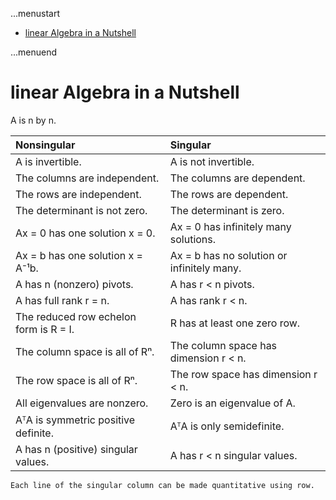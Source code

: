 ...menustart

 - [linear Algebra in a Nutshell](#5bad3f86a8e3adc99ff4947ad97b0703)

...menuend


<h2 id="5bad3f86a8e3adc99ff4947ad97b0703"></h2>

# linear Algebra in a Nutshell

A is n by n.

 Nonsingular |  Singular
 :--- |:---
A is invertible. | A is not invertible. 
The columns are independent. | The columns are dependent.
The rows are independent. | The rows are dependent.
The determinant is not zero. | The determinant is zero.
Ax = 0 has one solution x = 0. | Ax = 0 has infinitely many solutions.
Ax = b has one solution x = A⁻¹b. | Ax = b has no solution or infinitely many.
A has n (nonzero) pivots. | A has r < n pivots.
A has full rank r = n. | A has rank r < n.
The reduced row echelon form is R = I. | R has at least one zero row.
The column space is all of Rⁿ. | The column space has dimension r < n. 
The row space is all  of Rⁿ. | The row space has dimension r < n.
All eigenvalues are nonzero. | Zero is an eigenvalue of A.
AᵀA is symmetric positive definite. | AᵀA is only semidefinite.
A has n (positive) singular values. | A has r < n singular values.


    Each line of the singular column can be made quantitative using row.

